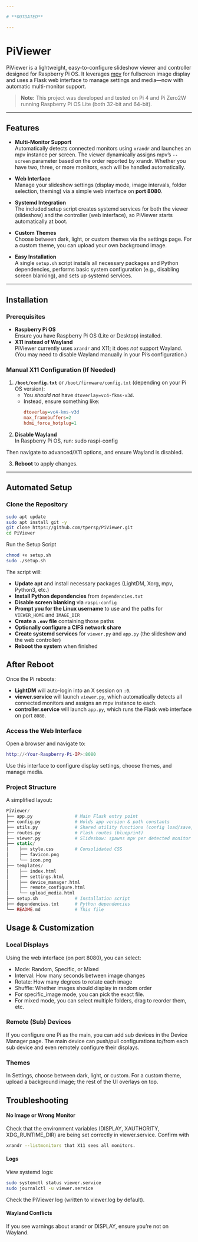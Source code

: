 ```yaml
---

# **OUTDATED**

---
```

# PiViewer

PiViewer is a lightweight, easy-to-configure slideshow viewer and controller designed for Raspberry Pi OS. It leverages [mpv](https://mpv.io/) for fullscreen image display and uses a Flask web interface to manage settings and media—now with automatic multi-monitor support.

> **Note:** This project was developed and tested on Pi 4 and Pi Zero2W running Raspberry Pi OS Lite (both 32-bit and 64-bit).

---

## Features

- **Multi-Monitor Support**  
  Automatically detects connected monitors using `xrandr` and launches an mpv instance per screen. The viewer dynamically assigns mpv’s `--screen` parameter based on the order reported by xrandr. Whether you have two, three, or more monitors, each will be handled automatically.

- **Web Interface**  
  Manage your slideshow settings (display mode, image intervals, folder selection, theming) via a simple web interface on **port 8080**.

- **Systemd Integration**  
  The included setup script creates systemd services for both the viewer (slideshow) and the controller (web interface), so PiViewer starts automatically at boot.

- **Custom Themes**  
  Choose between dark, light, or custom themes via the settings page. For a custom theme, you can upload your own background image.

- **Easy Installation**  
  A single `setup.sh` script installs all necessary packages and Python dependencies, performs basic system configuration (e.g., disabling screen blanking), and sets up systemd services.

---

## Installation

### Prerequisites

- **Raspberry Pi OS**  
  Ensure you have Raspberry Pi OS (Lite or Desktop) installed.
- **X11 instead of Wayland**  
  PiViewer currently uses `xrandr` and X11; it does *not* support Wayland.  
  (You may need to disable Wayland manually in your Pi’s configuration.)

### Manual X11 Configuration (If Needed)

1. **`/boot/config.txt`** or `/boot/firmware/config.txt` (depending on your Pi OS version):  
   - You *should not* have `dtoverlay=vc4-fkms-v3d`.  
   - Instead, ensure something like:
     ```ini
     dtoverlay=vc4-kms-v3d
     max_framebuffers=2
     hdmi_force_hotplug=1
     ```
2. **Disable Wayland**  
   In Raspberry Pi OS, run:
sudo raspi-config

Then navigate to advanced/X11 options, and ensure Wayland is disabled.

3. **Reboot** to apply changes.

---

## Automated Setup

### Clone the Repository

```bash
sudo apt update
sudo apt install git -y
git clone https://github.com/tpersp/PiViewer.git
cd PiViewer
```

Run the Setup Script
```bash
chmod +x setup.sh
sudo ./setup.sh
```
The script will:

- **Update apt** and install necessary packages (LightDM, Xorg, mpv, Python3, etc.)
- **Install Python dependencies** from `dependencies.txt`
- **Disable screen blanking** via `raspi-config`
- **Prompt you for the Linux username** to use and the paths for `VIEWER_HOME` and `IMAGE_DIR`
- **Create a `.env` file** containing those paths
- **Optionally configure a CIFS network share**
- **Create systemd services** for `viewer.py` and `app.py` (the slideshow and the web controller)
- **Reboot the system** when finished

## After Reboot

Once the Pi reboots:
- **LightDM** will auto-login into an X session on `:0`.
- **viewer.service** will launch `viewer.py`, which automatically detects all connected monitors and assigns an mpv instance to each.
- **controller.service** will launch `app.py`, which runs the Flask web interface on port `8080`.

### Access the Web Interface

Open a browser and navigate to:

```lua
http://<Your-Raspberry-Pi-IP>:8080
```
Use this interface to configure display settings, choose themes, and manage media.

### Project Structure
A simplified layout:

```php
PiViewer/
├── app.py                # Main Flask entry point
├── config.py             # Holds app version & path constants
├── utils.py              # Shared utility functions (config load/save, logging, etc.)
├── routes.py             # Flask routes (blueprint)
├── viewer.py             # Slideshow: spawns mpv per detected monitor
├── static/
│    ├── style.css        # Consolidated CSS
│    ├── favicon.png
│    └── icon.png
├── templates/
│    ├── index.html
│    ├── settings.html
│    ├── device_manager.html
│    ├── remote_configure.html
│    └── upload_media.html
├── setup.sh              # Installation script
├── dependencies.txt      # Python dependencies
└── README.md             # This file
```

## Usage & Customization

### Local Displays
Using the web interface (on port 8080), you can select:

- Mode: Random, Specific, or Mixed
- Interval: How many seconds between image changes
- Rotate: How many degrees to rotate each image
- Shuffle: Whether images should display in random order
- For specific_image mode, you can pick the exact file.
- For mixed mode, you can select multiple folders, drag to reorder them, etc.

### Remote (Sub) Devices
If you configure one Pi as the main, you can add sub devices in the Device Manager page. The main device can push/pull configurations to/from each sub device and even remotely configure their displays.

### Themes
In Settings, choose between dark, light, or custom.
For a custom theme, upload a background image; the rest of the UI overlays on top.

## Troubleshooting
#### No Image or Wrong Monitor
Check that the environment variables (DISPLAY, XAUTHORITY, XDG_RUNTIME_DIR) are being set correctly in viewer.service.
Confirm with 
```bash
xrandr --listmonitors that X11 sees all monitors.
```
#### Logs

View systemd logs:
```bash
sudo systemctl status viewer.service
sudo journalctl -u viewer.service
```
Check the PiViewer log (written to viewer.log by default).
#### Wayland Conflicts

If you see warnings about xrandr or DISPLAY, ensure you’re not on Wayland.
